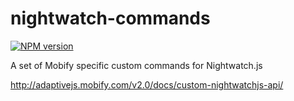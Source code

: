 nightwatch-commands
===================

[![NPM version](https://badge.fury.io/js/nightwatch-commands.svg)](http://badge.fury.io/js/nightwatch-commands)

A set of Mobify specific custom commands for Nightwatch.js

http://adaptivejs.mobify.com/v2.0/docs/custom-nightwatchjs-api/
